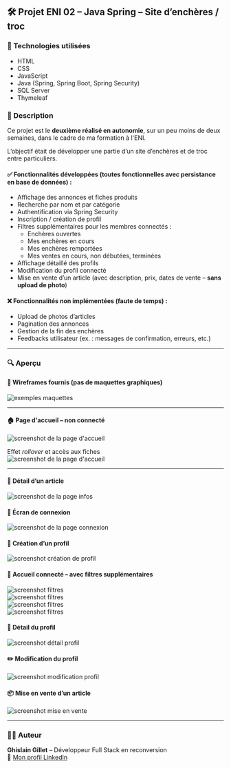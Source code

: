 ## 🛠️ Projet ENI 02 – Java Spring – Site d’enchères / troc

### 🚀 Technologies utilisées
- HTML  
- CSS  
- JavaScript  
- Java (Spring, Spring Boot, Spring Security)  
- SQL Server  
- Thymeleaf  

### 📝 Description

Ce projet est le **deuxième réalisé en autonomie**, sur un peu moins de deux semaines, dans le cadre de ma formation à l'ENI.

L’objectif était de développer une partie d’un site d’enchères et de troc entre particuliers.

#### ✅ Fonctionnalités développées (toutes fonctionnelles avec persistance en base de données) :
- Affichage des annonces et fiches produits  
- Recherche par nom et par catégorie  
- Authentification via Spring Security  
- Inscription / création de profil  
- Filtres supplémentaires pour les membres connectés :  
  - Enchères ouvertes  
  - Mes enchères en cours  
  - Mes enchères remportées  
  - Mes ventes en cours, non débutées, terminées  
- Affichage détaillé des profils  
- Modification du profil connecté  
- Mise en vente d’un article (avec description, prix, dates de vente – **sans upload de photo**)  

#### ❌ Fonctionnalités non implémentées (faute de temps) :
- Upload de photos d’articles  
- Pagination des annonces  
- Gestion de la fin des enchères  
- Feedbacks utilisateur (ex. : messages de confirmation, erreurs, etc.)

---

### 🔍 Aperçu

#### 📐 Wireframes fournis (pas de maquettes graphiques)
![exemples maquettes](./screenshots/000_maquettes.jpg)

---

#### 🏠 Page d'accueil – non connecté
![screenshot de la page d'accueil](./screenshots/00_accueil.jpg)

Effet *rollover* et accès aux fiches  
![screenshot de la page d'accueil](./screenshots/01_rollOver.gif)

---

#### 🛒 Détail d’un article
![screenshot de la page infos](./screenshots/02_detailArticle.jpg)

#### 🔐 Écran de connexion
![screenshot de la page connexion](./screenshots/03_connexion.jpg)

#### 🧾 Création d’un profil
![screenshot création de profil](./screenshots/12_ceationProfil.jpg)

#### 🔎 Accueil connecté – avec filtres supplémentaires
![screenshot filtres](./screenshots/04_filtres.jpg)  
![screenshot filtres](./screenshots/05_filtres2.jpg)  
![screenshot filtres](./screenshots/06_filtres3.jpg)  
![screenshot filtres](./screenshots/07_filtres4.jpg)

#### 📄 Détail du profil
![screenshot détail profil](./screenshots/08_detailsProfil.jpg)

#### ✏️ Modification du profil
![screenshot modification profil](./screenshots/09_modifProfil.jpg)

#### 📦 Mise en vente d’un article
![screenshot mise en vente](./screenshots/11_articleListe.jpg)

---

### 👨‍💻 Auteur  
**Ghislain Gillet** – Développeur Full Stack en reconversion  
🔗 [Mon profil LinkedIn](https://www.linkedin.com/in/ghislain-gillet44)
